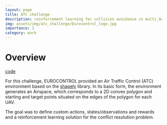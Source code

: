 ```yaml
---
layout: page
title: ATC challenge
description: reinforcement learning for collision avoidance in multi_UAV systems
img: assets/img/atc_challenge/Eurocontrol_logo.jpg
importance: 1
category: work
---
```


<h1>Overview</h1>
<a href="https://github.com/ColdFrenzy/atcenv/tree/805750172b199f7092493bfb436f878b1785ebc2">code</a>

For this challenge, EUROCONTROL provided an Air Traffic Control (ATC) environment based on the 
<a href="https://shapely.readthedocs.io/en/stable/manual.html">shapely</a> library.
In its basic form, the environment generates an Airspace, which corresponds to a 2D convex polygon and starting and target points situated on the edges of the polygon for each UAV.

The goal was to define custom actions, states/observations and rewards and a reinforcement learning solution for the conflict resolution problem.

